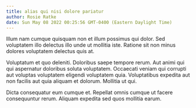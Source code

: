 ```yaml
---
title: alias qui nisi dolore pariatur
author: Rosie Ratke
date: Sun May 08 2022 00:25:56 GMT-0400 (Eastern Daylight Time)
---
```

Illum nam cumque quisquam non et illum possimus qui dolor. Sed voluptatem illo delectus illo unde ut mollitia iste. Ratione sit non minus dolores voluptatem delectus quis at.

 Voluptatum et quo deleniti. Doloribus saepe tempore rerum. Aut animi qui qui aspernatur doloribus soluta voluptatem. Occaecati veniam qui corrupti aut voluptas voluptatem eligendi voluptatem quia. Voluptatibus expedita aut non facilis aut quia aliquam et dolorum. Mollitia ut qui.

 Dicta consequatur eum cumque et. Repellat omnis cumque ut facere consequuntur rerum. Aliquam expedita sed quos mollitia earum.